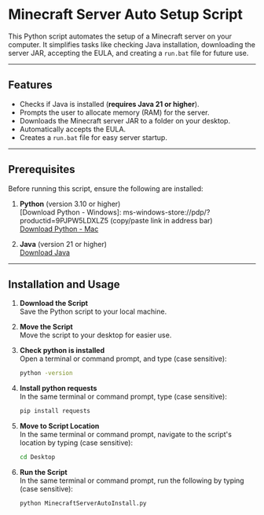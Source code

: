 # Minecraft Server Auto Setup Script

This Python script automates the setup of a Minecraft server on your computer. It simplifies tasks like checking Java installation, downloading the server JAR, accepting the EULA, and creating a `run.bat` file for future use.

---

## Features

- Checks if Java is installed (**requires Java 21 or higher**).
- Prompts the user to allocate memory (RAM) for the server.
- Downloads the Minecraft server JAR to a folder on your desktop.
- Automatically accepts the EULA.
- Creates a `run.bat` file for easy server startup.

---

## Prerequisites

Before running this script, ensure the following are installed:

1. **Python** (version 3.10 or higher)  
   [Download Python - Windows]: ms-windows-store://pdp/?productid=9PJPW5LDXLZ5 (copy/paste link in address bar)  
   [Download Python - Mac](https://www.python.org/downloads/)


2. **Java** (version 21 or higher)  
   [Download Java](https://www.oracle.com/java/technologies/javase-jdk21-downloads.html)

---

## Installation and Usage

1. **Download the Script**  
   Save the Python script to your local machine.

2. **Move the Script**  
   Move the script to your desktop for easier use.

3. **Check python is installed**  
   Open a terminal or command prompt, and type (case sensitive):  

   ```bash
   python -version

4. **Install python requests**  
   In the same terminal or command prompt, type (case sensitive):  

   ```bash
   pip install requests

5. **Move to Script Location**  
   In the same terminal or command prompt, navigate to the script's location by typing (case sensitive):  

   ```bash
   cd Desktop

6. **Run the Script**  
   In the same terminal or command prompt, run the following by typing (case sensitive):  

   ```bash
   python MinecraftServerAutoInstall.py
   

